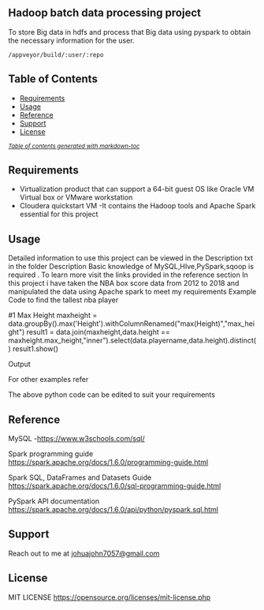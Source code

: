 ## Hadoop batch data processing project

To store Big data in hdfs and process that Big data using pyspark to obtain the necessary information for the user.


	/appveyor/build/:user/:repo


## Table of Contents
- [Requirements](#requirements)
- [Usage](#usage)
- [Reference](#reference)
- [Support](#support)
- [License](#license)

<small><i><a href='http://ecotrust-canada.github.io/markdown-toc/'>Table of contents generated with markdown-toc</a></i></small>





## Requirements
*  Virtualization product that can support a 64-bit guest OS like Oracle VM Virtual box or VMware workstation
*  Cloudera quickstart VM
	-It contains the Hadoop tools and Apache Spark essential for this project

## Usage

Detailed information to use this project can be viewed in the Description txt in the folder Description
Basic knowledge of MySQL,HIve,PySpark,sqoop is required .
To learn more visit the links provided in the reference section
In this project i have taken the NBA box score data from 2012 to 2018 and manipulated the data using Apache spark to meet my requirements
Example
 Code to find the tallest nba player

#1 Max Height
maxheight = data.groupBy().max('Height').withColumnRenamed("max(Height)","max_height")
result1 = data.join(maxheight,data.height == maxheight.max_height,"inner").select(data.playername,data.height).distinct()
result1.show()

Output



For other examples refer 

The above python code can be edited to suit your requirements


## Reference

MySQL -https://www.w3schools.com/sql/

Spark programming guide https://spark.apache.org/docs/1.6.0/programming-guide.html

Spark SQL, DataFrames and Datasets Guide https://spark.apache.org/docs/1.6.0/sql-programming-guide.html

PySpark API documentation https://spark.apache.org/docs/1.6.0/api/python/pyspark.sql.html


## Support
Reach out to me at johuajohn7057@gmail.com


## License

MIT LICENSE https://opensource.org/licenses/mit-license.php



















